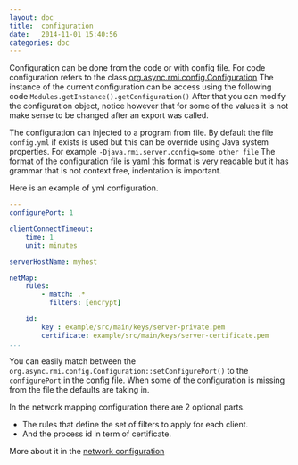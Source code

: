 ```yaml
---
layout: doc
title:  configuration
date:   2014-11-01 15:40:56
categories: doc
---
```


Configuration can be done from the code or with config file.
For code configuration refers to the class
[org.async.rmi.config.Configuration](https://github.com/barakb/asyncrmi/blob/master/src/main/java/org/async/rmi/config/Configuration.java)
The instance of the current configuration can be access using the following code `Modules.getInstance().getConfiguration()`
After that you can modify the configuration object, notice however that for some of the values it is not make sense
to be changed after an export was called.

The configuration can injected to a program from file.
By default the file `config.yml` if exists is used but this can be override using Java system properties.
For example `-Djava.rmi.server.config=some other file`
The format of the configuration file is [yaml](http://www.yaml.org/)
this format is very readable but it has grammar that is not context free, indentation is important.

Here is an example of yml configuration.

```yaml
---
configurePort: 1

clientConnectTimeout:
    time: 1
    unit: minutes

serverHostName: myhost

netMap:
    rules:
        - match: .*
          filters: [encrypt]

    id:
        key : example/src/main/keys/server-private.pem
        certificate: example/src/main/keys/server-certificate.pem
...
```

You can easily match between the `org.async.rmi.config.Configuration::setConfigurePort()` to the `configurePort` in the config file.
When some of the configuration is missing from the file the defaults are taking in.

In the network mapping configuration there are 2 optional parts.

- The rules that define the set of filters to apply for each client.
- And the process id in term of certificate.

More about it in the [network configuration](networking.html)
